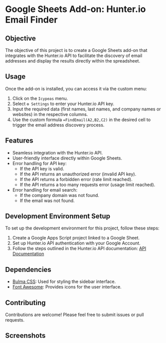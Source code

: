 # Google Sheets Add-on: Hunter.io Email Finder

## Objective
The objective of this project is to create a Google Sheets add-on that integrates with the Hunter.io API to facilitate the discovery of email addresses and display the results directly within the spreadsheet.

## Usage
Once the add-on is installed, you can access it via the custom menu:
1. Click on the `Icypeas` menu.
2. Select `⚙️ Settings` to enter your Hunter.io API key.
3. Input the required data (first names, last names, and company names or websites) in the respective columns.
4. Use the custom formula `=FindEmail(A2,B2,C2)` in the desired cell to trigger the email address discovery process.

## Features
- Seamless integration with the Hunter.io API.
- User-friendly interface directly within Google Sheets.
- Error handling for API key:
  - If the API key is valid.
  - If the API returns an unauthorized error (invalid API key).
  - If the API returns a forbidden error (rate limit reached).
  - If the API returns a too many requests error (usage limit reached).
- Error handling for email search:
  - If the company domain was not found.
  - If the email was not found.

## Development Environment Setup
To set up the development environment for this project, follow these steps:
1. Create a Google Apps Script project linked to a Google Sheet.
2. Set up Hunter.io API authentication with your Google Account.
3. Follow the steps outlined in the Hunter.io API documentation: [API Documentation](https://hunter.io/api-documentation)

## Dependencies
- [Bulma CSS](https://bulma.io): Used for styling the sidebar interface.
- [Font Awesome](https://fontawesome.com): Provides icons for the user interface.

## Contributing
Contributions are welcome! Please feel free to submit issues or pull requests.

## Screenshots

